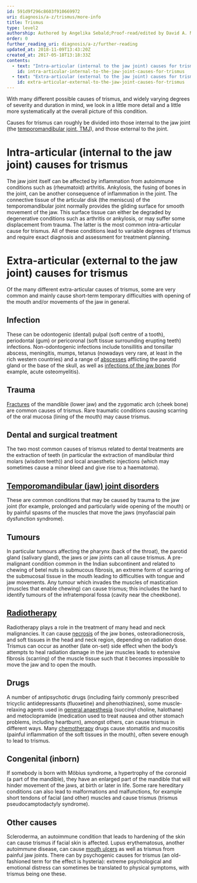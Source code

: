 ```yaml
---
id: 591d9f296c8603f910669972
uri: diagnosis/a-z/trismus/more-info
title: Trismus
type: level2
authorship: Authored by Angelika Sebald;Proof-read/edited by David A. Mitchell
order: 0
further_reading_uri: diagnosis/a-z/further-reading
updated_at: 2018-11-09T13:43:20Z
created_at: 2017-05-18T13:18:33Z
contents:
  - text: "Intra-articular (internal to the jaw joint) causes for trismus"
    id: intra-articular-internal-to-the-jaw-joint-causes-for-trismus
  - text: "Extra-articular (external to the jaw joint) causes for trismus"
    id: extra-articular-external-to-the-jaw-joint-causes-for-trismus
---
```


<p>With many different possible causes of trismus, and widely varying
    degrees of severity and duration in mind, we look in a little
    more detail and a little more systematically at the overall
    picture of this condition.</p>
<p>Causes for trismus can roughly be divided into those internal
    to the jaw joint (the <a href="/diagnosis/a-z/jaw-joint">temporomandibular joint, TMJ</a>),
    and those external to the joint.</p>
<h1 id="intra-articular-internal-to-the-jaw-joint-causes-for-trismus">Intra-articular (internal to the jaw joint) causes for trismus</h1>
<p>The jaw joint itself can be affected by inflammation from autoimmune
    conditions such as (rheumatoid) arthritis. Ankylosis, the
    fusing of bones in the joint, can be another consequence
    of inflammation in the joint. The connective tissue of the
    articular disk (the meniscus) of the temporomandibular joint
    normally provides the gliding surface for smooth movement
    of the jaw. This surface tissue can either be degraded by
    degenerative conditions such as arthritis or ankylosis, or
    may suffer some displacement from trauma. The latter is the
    most common intra-articular cause for trismus. All of these
    conditions lead to variable degrees of trismus and require
    exact diagnosis and assessment for treatment planning.</p>
<h1 id="extra-articular-external-to-the-jaw-joint-causes-for-trismus">Extra-articular (external to the jaw joint) causes for trismus</h1>
<p>Of the many different extra-articular causes of trismus, some
    are very common and mainly cause short-term temporary difficulties
    with opening of the mouth and/or movements of the jaw in
    general.</p>
<h2>Infection</h2>
<p>These can be odontogenic (dental) pulpal (soft centre of a tooth),
    periodontal (gum) or pericoronal (soft tissue surrounding
    erupting teeth) infections. Non-odontogenic infections include
    tonsillitis and tonsillar abscess, meningitis, mumps, tetanus
    (nowadays very rare, at least in the rich western countries)
    and a range of <a href="/diagnosis/a-z/abscess">abscesses</a>    afflicting the parotid gland or the base of the skull, as
    well as <a href="/diagnosis/a-z/bone-lesion">infections of the jaw bones</a>    (for example, acute osteomyelitis).</p>
<h2>Trauma</h2>
<p><a href="/diagnosis/a-z/fracture">Fractures</a> of the mandible
    (lower jaw) and the zygomatic arch (cheek bone) are common
    causes of trismus. Rare traumatic conditions causing scarring
    of the oral mucosa (lining of the mouth) may cause trismus.</p>
<h2>Dental and surgical treatment</h2>
<p>The two most common causes of trismus related to dental treatments
    are the extraction of teeth (in particular the extraction
    of mandibular third molars (wisdom teeth)) and local anaesthetic
    injections (which may sometimes cause a minor bleed and give
    rise to a haematoma).</p>
<h2><a href="/diagnosis/a-z/jaw-joint">Temporomandibular (jaw) joint disorders</a></h2>
<p>These are common conditions that may be caused by trauma to the
    jaw joint (for example, prolonged and particularly wide opening
    of the mouth) or by painful spasms of the muscles that move
    the jaws (myofascial pain dysfunction syndrome).</p>
<h2>Tumours</h2>
<p>In particular tumours affecting the pharynx (back of the throat),
    the parotid gland (salivary gland), the jaws or jaw joints
    can all cause trismus. A pre-malignant condition common in
    the Indian subcontinent and related to chewing of betel nuts
    is submucous fibrosis, an extreme form of scarring of the
    submucosal tissue in the mouth leading to difficulties with
    tongue and jaw movements. Any tumour which invades the muscles
    of mastication (muscles that enable chewing) can cause trismus;
    this includes the hard to identify tumours of the infratemporal
    fossa (cavity near the cheekbone).</p>
<h2><a href="/treatment/radiotherapy">Radiotherapy</a></h2>
<p>Radiotherapy plays a role in the treatment of many head and neck
    malignancies. It can cause <a href="/diagnosis/a-z/necrosis">necrosis</a>    of the jaw bones, osteoradionecrosis, and soft tissues in
    the head and neck region, depending on radiation dose. Trismus
    can occur as another (late on-set) side effect when the body’s
    attempts to heal radiation damage in the jaw muscles leads
    to extensive fibrosis (scarring) of the muscle tissue such
    that it becomes impossible to move the jaw and to open the
    mouth.</p>
<h2>Drugs</h2>
<p>A number of antipsychotic drugs (including fairly commonly prescribed
    tricyclic antidepressants (fluoxetine) and phenothiazines),
    some muscle-relaxing agents used in <a href="/treatment/surgery/anaesthesia">general anaesthesia</a>    (succinyl choline, halothane) and metoclopramide (medication
    used to treat nausea and other stomach problems, including
    heartburn), amongst others, can cause trismus in different
    ways. Many <a href="/treatment/chemotherapy">chemotherapy</a>    drugs cause stomatitis and mucositis (painful inflammation
    of the soft tissues in the mouth), often severe enough to
    lead to trismus.</p>
<h2>Congenital (inborn)</h2>
<p>If somebody is born with Möbius syndrome, a hypertrophy of the
    coronoid (a part of the mandible), they have an enlarged
    part of the mandible that will hinder movement of the jaws,
    at birth or later in life. Some rare hereditary conditions
    can also lead to malformations and malfunctions, for example
    short tendons of facial (and other) muscles and cause trismus
    (trismus pseudocamptodactyly syndrome).</p>
<h2>Other causes</h2>
<p>Scleroderma, an autoimmune condition that leads to hardening
    of the skin can cause trismus if facial skin is affected.
    Lupus erythematosus, another autoimmune disease, can cause
    <a href="/diagnosis/a-z/oral-mucosal-lesion">mouth ulcers</a>    as well as trismus from painful jaw joints. There can by
    psychogenic causes for trismus (an old-fashioned term for
    the effect is hysteria): extreme psychological and emotional
    distress can sometimes be translated to physical symptoms,
    with trismus being one these.</p>
